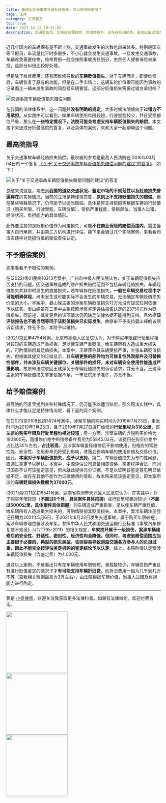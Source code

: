 ```yaml
---
title: 车辆因交通事故导致贬值损失，可以获得赔偿吗？
tags: 法律
category: 法律普及
toc: true
date: 2023-10-12 19:31:02
description: 交通事故后，车辆往往需维修，除维修费外，还存在贬值损失。是否应由过错方赔偿?最高院指导持谨慎态度，原则上不支持赔偿。仅购买时间短、里程少、损伤严重等特殊情况下可酌情适当赔偿。本文通过几个案例，剖析司法实践中车辆贬值损失的认定，让广大车主明确自己的权益。
---
```


近几年国内的车辆保有量不断上涨，交通事故发生的次数也越来越多。特别是国庆等节假日，车流量比平时多很多，不小心就会发生交通事故。一旦发生交通事故，车辆难免需要维修，维修费用一般会按照事故责任划分，由责任人或者保险来承担，这部分纠纷比较好处理。

但是除了维修费用，还有因维修导致的**车辆贬值损失**。对于车辆而言，即使维修后，车辆恢复了原有的功能，但是在二手市场上，这辆车的价值很可能因为事故的记录而比一辆未发生事故的同型号车辆要低。这部分贬值损失需要过错方承担吗？

![交通事故车辆贬值损失赔偿问题](https://slefboot-1251736664.file.myqcloud.com/20231012_lawer_traffic_accident_index.webp)

<!-- more -->

在我国的法律体系中，这一问题并**没有明确的规定**，大多时候法院倾向于**过错方不用承担**。从实践中可以看到，如果车辆使用年限较短，行驶里程较少，并且受损部位严重，那么在**一些特定情况下，法院可能会考虑支持车辆贬值损失的赔偿**。本文接下来通过分析最高院的答复，以及具体的案例，来和大家一起聊聊这个问题。

## 最高院指导

关于交通事故车辆贬值损失赔偿，最权威的参考是最高人民法院在 2016年03月04日的一个答复 [《关于“关于交通事故车辆贬值损失赔偿问题的建议”的答复》](https://www.court.gov.cn/zixun/xiangqing/17192.html)，如下：

![关于“关于交通事故车辆贬值损失赔偿问题的建议”的答复](https://slefboot-1251736664.file.myqcloud.com/20231012_lawer_traffic_accident_reply.png)

总结来说就是，考虑到**我国的道路交通状况、鉴定市场的不规范性以及贬值损失普遍存在**的实际情况，当前的立场是持谨慎态度，**原则上不支持贬值损失的赔偿**。但在某些特殊情况下，仍可能予以适当赔偿。具体是否支持赔偿需根据车辆的行驶情况（购买年限、行驶里程、车辆价值），受损严重程度，受损部位，当事人过错、经济状况、负担能力的具体情形。

此外要注意的是贬损价值作为间接损失，可能**不在商业保险的赔偿范围内**，需由当事人自行承担，并由第三方机构进行评估。接下来会通过几个实际案例，来看看司法实践中对贬损价值的赔偿责任认定。

## 不予赔偿案例

先来看看不予赔偿的案例。

在(2022)粤01民终10213号案中，广州市中级人民法院认为，关于车辆贬值损失应否支持的问题，因交通事故造成的财产损失赔偿范围不包括车辆贬值损失。车辆贬值损失并非即时发生的直接损失，若车辆存在贬值损失，**一般在车辆交易过程中才可能明确体现**。尚未发生或可能实际不会发生的车辆交易，无法确定车辆贬值损失价值的大小。本案中，晏山嵘主张的涉案车辆贬值损失12万元没有提交任何依据予以证实。晏山嵘虽在二审中主张按照涉案鉴定评估报告认定的23750元作为贬值损失，同前述，其变更后的该项请求仍因缺乏法律依据不能得到支持。且依据**该评估报告也不能当然等同于该贬值损失已实际发生**，故原审不予支持晏山嵘的该项诉讼请求，并无不当，本院予以维持。

(2021)京民申4754号案，北京市高级人民法院认为，对于购买年限或行驶里程相对较短的车辆造成严重损害，足以使车辆严重贬值，给车辆所有人造成重大损失的，可酌情赔偿其贬值损失。本案中，王建萍称其车辆受损严重，主张车辆贬值损失，但根据其提交的证据显示，其**车辆更换的部件均为可修复性外观部件及可替换性部件，并未涉及车辆关键部位、关键部件的损坏，未对车辆安全使用性能造成严重影响**。故原审法院驳回王建萍关于车辆贬值损失的诉讼请求，并无不当。王建萍主张的车辆贬值损失鉴定依据不足，一审法院未予准许，亦无不当。

## 给予赔偿案例

最高院的回复里提到某些特殊情况下，仍可能予以适当赔偿。那么司法实践中，具体什么才能认定是特殊情况呢，看下面的两个案例。

在(2021)京0108民初3924号案中，涉案车辆的购买时间为2019年7月23日，事发时间为2019年7月25日，且于2019年7月27日进厂维修的**行驶里程为316公里**，该车辆的**购买年限及行驶里程均相对较短**；另一方面，涉案车辆的含税购买价格为180800元，而维修价格中的维修备件费用为55845.03元，该费用在购买价格中占比达30%左右，**占比较高**，且涉案车辆虽经维修后不影响使用，但相应的驾驶性能、安全性、使用寿命仍将受到影响，进而会影响车辆的使用价值及交易价值。因此，**本案对于车辆贬值损失，应予以支持**。第二，车辆贬值损失为专门性问题，应通过鉴定予以确认。本案中，中源评估公司具备相应资格，鉴定程序合法，而刘卫国虽不认可该鉴定意见，但未就此提供充分证据，不足以证明该鉴定意见明显依据不足，或存在其他不能作为证据使用的情形，故本院采信该鉴定意见，即本案所涉的**车辆贬值损失数额为37000元**。

(2021)湘0211民初6541号案，湖南省株洲市天元区人民法院认为，在实践中，对于购买年限较短（**不超过6个月，具体案件具体把握**）或行驶里程相对较少（**不超过5000公里，具体案件具体把握**）的车辆造成严重损害，足以使车辆严重贬值，给车辆所有人造成重大损失的，可酌情赔偿其贬值损失。本案中，案涉车辆注册登记日期为2021年5月6日，于2021年8月22日发生交通事故，属于购买年限较短；案涉车辆修理位置涉及车架，参照中华人民共和国交通运输行业标准《事故汽车修复技术规范》（JT/T795-2011）的相关规定，**车架损坏属于一级损伤，案涉车辆维修后的安全性、舒适性、密封性、经济性均会降低。**但同时，考虑到赔偿范围应当主要限于必要的、典型的损失类型，否则容易导致道路交通各方参与人的负担过重，因此**不能完全按评估鉴定机购的鉴定结论予以认定**。综上，本院酌情认定案涉车辆贬值损失（含鉴定费）为4,000元。

通过以上案例，不难看出只有在车辆使用年限较短，里程数较少，车辆受损严重且有进行贬值鉴定的情况下才**有可能支持车辆折旧费**。而折旧费用一般为几千到几万不等（查看相关案例最高为3万左右），由法院根据车辆价值，当事人过错及负担能力进行酌定。

---
我是 [小盛律师](https://selfboot.cn/links)，欢迎关注我获取更多法律科普。如果有法律纠纷，欢迎付费咨询。

<div class="pure-g">
  <div class="pure-u-1 pure-u-md-1-3" style="width: auto;">
    <img src="https://slefboot-1251736664.file.myqcloud.com/20230914_wx_qrcode_2.png" style="height: 200px; margin-right: 10px; box-shadow: 0 4px 8px rgba(0, 0, 0, 0.1);">
  </div>
  <div class="pure-u-1 pure-u-md-1-3" style="width: auto;">
    <img src="https://slefboot-1251736664.file.myqcloud.com/20230914_xhs_qrcode_2.png" style="height: 200px; margin-right: 10px; box-shadow: 0 4px 8px rgba(0, 0, 0, 0.1);">
  </div>
  <div class="pure-u-1 pure-u-md-1-3" style="width: auto;">
    <img src="https://slefboot-1251736664.file.myqcloud.com/20230914_dy_qrcode.png" style="height: 200px; margin-right: 10px; box-shadow: 0 4px 8px rgba(0, 0, 0, 0.1);">
  </div>
</div>
